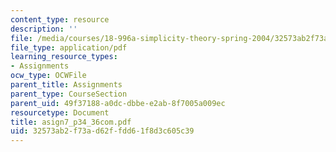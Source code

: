 ```yaml
---
content_type: resource
description: ''
file: /media/courses/18-996a-simplicity-theory-spring-2004/32573ab2f73ad62ffdd61f8d3c605c39_asign7_p34_36com.pdf
file_type: application/pdf
learning_resource_types:
- Assignments
ocw_type: OCWFile
parent_title: Assignments
parent_type: CourseSection
parent_uid: 49f37188-a0dc-dbbe-e2ab-8f7005a009ec
resourcetype: Document
title: asign7_p34_36com.pdf
uid: 32573ab2-f73a-d62f-fdd6-1f8d3c605c39
---
```

